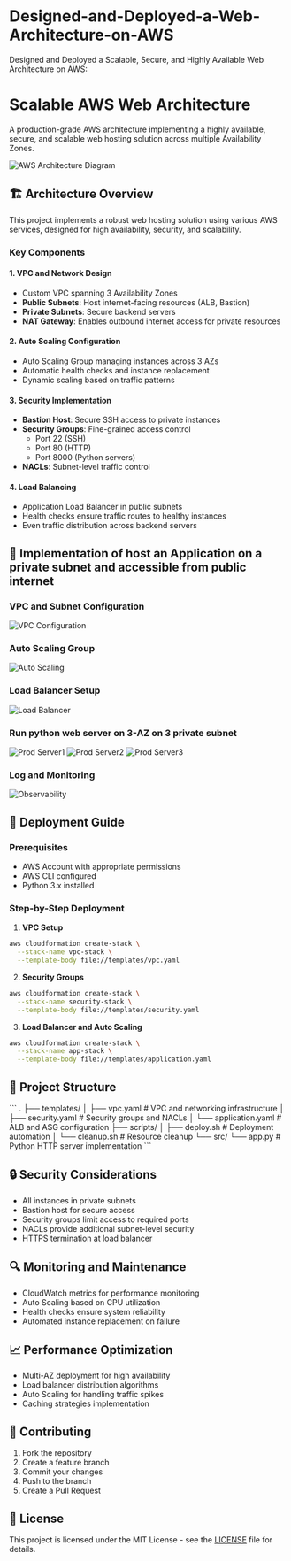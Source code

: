 # Designed-and-Deployed-a-Web-Architecture-on-AWS
Designed and Deployed a Scalable, Secure, and Highly Available Web Architecture on AWS:

# Scalable AWS Web Architecture

A production-grade AWS architecture implementing a highly available, secure, and scalable web hosting solution across multiple Availability Zones.

![AWS Architecture Diagram](documentation/AWS-Architecture.jpg)

## 🏗️ Architecture Overview

This project implements a robust web hosting solution using various AWS services, designed for high availability, security, and scalability.

### Key Components

#### 1. VPC and Network Design
- Custom VPC spanning 3 Availability Zones
- **Public Subnets**: Host internet-facing resources (ALB, Bastion)
- **Private Subnets**: Secure backend servers
- **NAT Gateway**: Enables outbound internet access for private resources

#### 2. Auto Scaling Configuration
- Auto Scaling Group managing instances across 3 AZs
- Automatic health checks and instance replacement
- Dynamic scaling based on traffic patterns

#### 3. Security Implementation
- **Bastion Host**: Secure SSH access to private instances
- **Security Groups**: Fine-grained access control
  - Port 22 (SSH)
  - Port 80 (HTTP)
  - Port 8000 (Python servers)
- **NACLs**: Subnet-level traffic control

#### 4. Load Balancing
- Application Load Balancer in public subnets
- Health checks ensure traffic routes to healthy instances
- Even traffic distribution across backend servers

## 📸 Implementation of host an Application on a private subnet and accessible from public internet

### VPC and Subnet Configuration
![VPC Configuration](documentation/EC2-instance.png)

### Auto Scaling Group
![Auto Scaling](documentation/target-groups.png)

### Load Balancer Setup
![Load Balancer](documentation/Load-balancer.png)

### Run python web server on 3-AZ on 3 private subnet
![Prod Server1](documentation/prodserver1.png)
![Prod Server2](documentation/prodserver2.png)
![Prod Server3](documentation/prodserver3.png)

### Log and Monitoring
![Observability](documentation/Observility.png)
## 🚀 Deployment Guide

### Prerequisites
- AWS Account with appropriate permissions
- AWS CLI configured
- Python 3.x installed

### Step-by-Step Deployment

1. **VPC Setup**
```bash
aws cloudformation create-stack \
  --stack-name vpc-stack \
  --template-body file://templates/vpc.yaml
```

2. **Security Groups**
```bash
aws cloudformation create-stack \
  --stack-name security-stack \
  --template-body file://templates/security.yaml
```

3. **Load Balancer and Auto Scaling**
```bash
aws cloudformation create-stack \
  --stack-name app-stack \
  --template-body file://templates/application.yaml
```

## 📁 Project Structure

\`\`\`
.
├── templates/
│   ├── vpc.yaml         # VPC and networking infrastructure
│   ├── security.yaml    # Security groups and NACLs
│   └── application.yaml # ALB and ASG configuration
├── scripts/
│   ├── deploy.sh        # Deployment automation
│   └── cleanup.sh       # Resource cleanup
└── src/
    └── app.py          # Python HTTP server implementation
\`\`\`

## 🔒 Security Considerations

- All instances in private subnets
- Bastion host for secure access
- Security groups limit access to required ports
- NACLs provide additional subnet-level security
- HTTPS termination at load balancer

## 🔍 Monitoring and Maintenance

- CloudWatch metrics for performance monitoring
- Auto Scaling based on CPU utilization
- Health checks ensure system reliability
- Automated instance replacement on failure

## 📈 Performance Optimization

- Multi-AZ deployment for high availability
- Load balancer distribution algorithms
- Auto Scaling for handling traffic spikes
- Caching strategies implementation

## 🤝 Contributing

1. Fork the repository
2. Create a feature branch
3. Commit your changes
4. Push to the branch
5. Create a Pull Request

## 📝 License

This project is licensed under the MIT License - see the [LICENSE](LICENSE) file for details.
